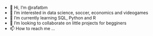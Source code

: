 - 👋 Hi, I’m @rafatbm
- 👀 I’m interested in data science, soccer, economics and videogames
- 🌱 I’m currently learning SQL, Python and R
- 💞️ I’m looking to collaborate on little projects for begginers
- 📫 How to reach me ...

<!---
rafatbm/rafatbm is a ✨ special ✨ repository because its `README.md` (this file) appears on your GitHub profile.
You can click the Preview link to take a look at your changes.
--->
